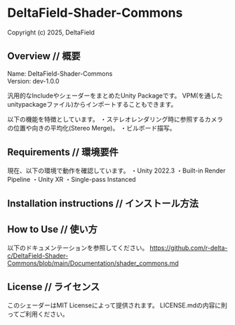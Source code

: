 # DeltaField-Shader-Commons
Copyright (c) 2025, DeltaField



## Overview // 概要
Name: DeltaField-Shader-Commons<br>
Version: dev-1.0.0

汎用的なIncludeやシェーダーをまとめたUnity Packageです。
VPM(を通したunitypackageファイル)からインポートすることもできます。

以下の機能を特徴としています。
・ステレオレンダリング時に参照するカメラの位置や向きの平均化(Stereo Merge)。
・ビルボード描写。

## Requirements // 環境要件
現在、以下の環境で動作を確認しています。
・Unity 2022.3
・Built-in Render Pipeline
・Unity XR
    ・Single-pass Instanced

## Installation instructions // インストール方法

## How to Use // 使い方
以下のドキュメンテーションを参照してください。
https://github.com/r-delta-c/DeltaField-Shader-Commons/blob/main/Documentation/shader_commons.md

## License // ライセンス
このシェーダーはMIT Licenseによって提供されます。
LICENSE.mdの内容に則ってご利用ください。
